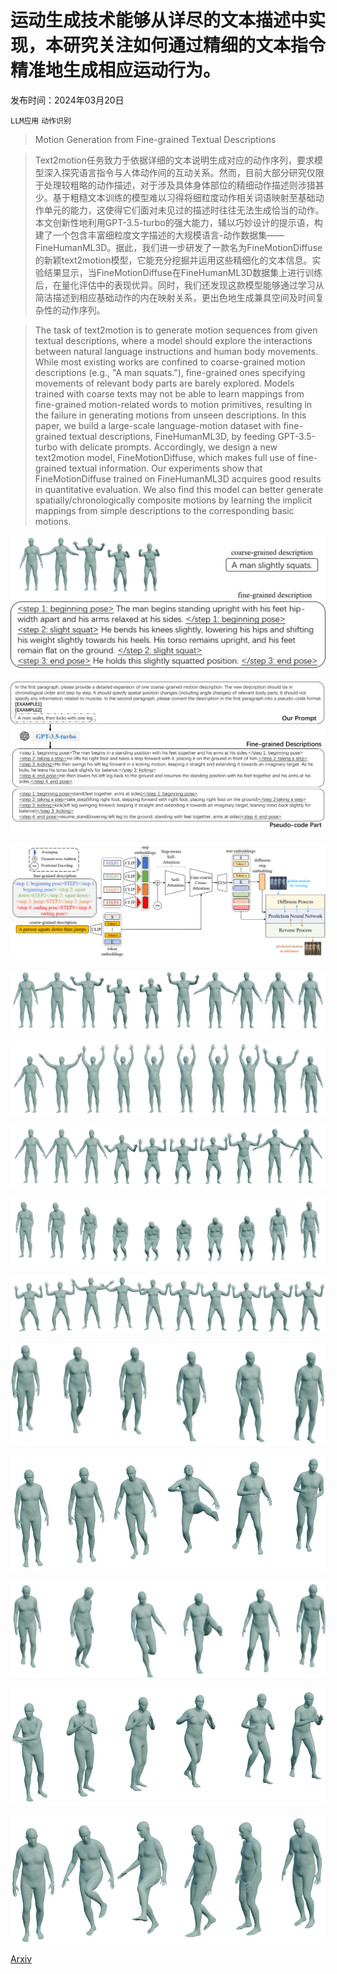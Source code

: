 # 运动生成技术能够从详尽的文本描述中实现，本研究关注如何通过精细的文本指令精准地生成相应运动行为。

发布时间：2024年03月20日

`LLM应用` `动作识别`

> Motion Generation from Fine-grained Textual Descriptions

> Text2motion任务致力于依据详细的文本说明生成对应的动作序列，要求模型深入探究语言指令与人体动作间的互动关系。然而，目前大部分研究仅限于处理较粗略的动作描述，对于涉及具体身体部位的精细动作描述则涉猎甚少。基于粗糙文本训练的模型难以习得将细粒度动作相关词语映射至基础动作单元的能力，这使得它们面对未见过的描述时往往无法生成恰当的动作。本文创新性地利用GPT-3.5-turbo的强大能力，辅以巧妙设计的提示语，构建了一个包含丰富细粒度文字描述的大规模语言-动作数据集——FineHumanML3D。据此，我们进一步研发了一款名为FineMotionDiffuse的新颖text2motion模型，它能充分挖掘并运用这些精细化的文本信息。实验结果显示，当FineMotionDiffuse在FineHumanML3D数据集上进行训练后，在量化评估中的表现优异。同时，我们还发现这款模型能够通过学习从简洁描述到相应基础动作的内在映射关系，更出色地生成兼具空间及时间复杂性的动作序列。

> The task of text2motion is to generate motion sequences from given textual descriptions, where a model should explore the interactions between natural language instructions and human body movements. While most existing works are confined to coarse-grained motion descriptions (e.g., "A man squats."), fine-grained ones specifying movements of relevant body parts are barely explored. Models trained with coarse texts may not be able to learn mappings from fine-grained motion-related words to motion primitives, resulting in the failure in generating motions from unseen descriptions. In this paper, we build a large-scale language-motion dataset with fine-grained textual descriptions, FineHumanML3D, by feeding GPT-3.5-turbo with delicate prompts. Accordingly, we design a new text2motion model, FineMotionDiffuse, which makes full use of fine-grained textual information. Our experiments show that FineMotionDiffuse trained on FineHumanML3D acquires good results in quantitative evaluation. We also find this model can better generate spatially/chronologically composite motions by learning the implicit mappings from simple descriptions to the corresponding basic motions.

![运动生成技术能够从详尽的文本描述中实现，本研究关注如何通过精细的文本指令精准地生成相应运动行为。](../../../paper_images/2403.13518/introduction.png)

![运动生成技术能够从详尽的文本描述中实现，本研究关注如何通过精细的文本指令精准地生成相应运动行为。](../../../paper_images/2403.13518/best_prompt.png)

![运动生成技术能够从详尽的文本描述中实现，本研究关注如何通过精细的文本指令精准地生成相应运动行为。](../../../paper_images/2403.13518/pipeline.png)

![运动生成技术能够从详尽的文本描述中实现，本研究关注如何通过精细的文本指令精准地生成相应运动行为。](../../../paper_images/2403.13518/squat2.png)

![运动生成技术能够从详尽的文本描述中实现，本研究关注如何通过精细的文本指令精准地生成相应运动行为。](../../../paper_images/2403.13518/arms1.png)

![运动生成技术能够从详尽的文本描述中实现，本研究关注如何通过精细的文本指令精准地生成相应运动行为。](../../../paper_images/2403.13518/finemotiondiffuse_arms1_squat2.png)

![运动生成技术能够从详尽的文本描述中实现，本研究关注如何通过精细的文本指令精准地生成相应运动行为。](../../../paper_images/2403.13518/motiondiffuse_detailed_arms1_squat2.png)

![运动生成技术能够从详尽的文本描述中实现，本研究关注如何通过精细的文本指令精准地生成相应运动行为。](../../../paper_images/2403.13518/motiondiffuse_coarse_arms1_squat2.png)

![运动生成技术能够从详尽的文本描述中实现，本研究关注如何通过精细的文本指令精准地生成相应运动行为。](../../../paper_images/2403.13518/walk.png)

![运动生成技术能够从详尽的文本描述中实现，本研究关注如何通过精细的文本指令精准地生成相应运动行为。](../../../paper_images/2403.13518/kick.png)

![运动生成技术能够从详尽的文本描述中实现，本研究关注如何通过精细的文本指令精准地生成相应运动行为。](../../../paper_images/2403.13518/finemotiondiffuse_walk_kick.png)

![运动生成技术能够从详尽的文本描述中实现，本研究关注如何通过精细的文本指令精准地生成相应运动行为。](../../../paper_images/2403.13518/motiondiffuse_detailed_walk_kick.png)

![运动生成技术能够从详尽的文本描述中实现，本研究关注如何通过精细的文本指令精准地生成相应运动行为。](../../../paper_images/2403.13518/motiondiffuse_coarse_walk_kick.png)

[Arxiv](https://arxiv.org/abs/2403.13518)